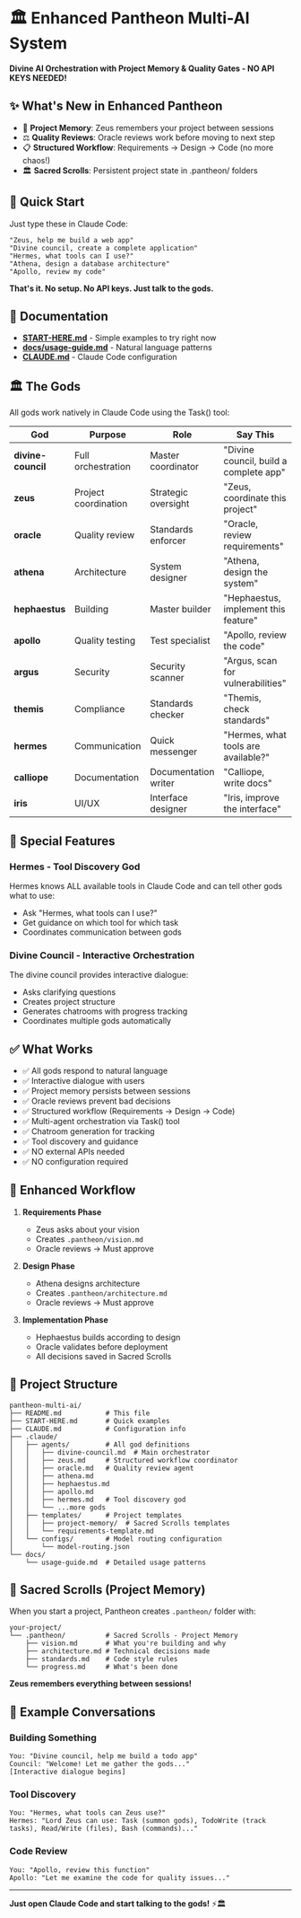 # 🏛️ Enhanced Pantheon Multi-AI System

**Divine AI Orchestration with Project Memory & Quality Gates - NO API KEYS NEEDED!**

## ✨ What's New in Enhanced Pantheon
- 🧠 **Project Memory**: Zeus remembers your project between sessions
- ⚖️ **Quality Reviews**: Oracle reviews work before moving to next step
- 📋 **Structured Workflow**: Requirements → Design → Code (no more chaos!)
- 🏛️ **Sacred Scrolls**: Persistent project state in .pantheon/ folders

## 🚀 Quick Start

Just type these in Claude Code:

```
"Zeus, help me build a web app"
"Divine council, create a complete application"
"Hermes, what tools can I use?"
"Athena, design a database architecture"
"Apollo, review my code"
```

**That's it. No setup. No API keys. Just talk to the gods.**

## 📖 Documentation

- **[START-HERE.md](START-HERE.md)** - Simple examples to try right now
- **[docs/usage-guide.md](docs/usage-guide.md)** - Natural language patterns
- **[CLAUDE.md](CLAUDE.md)** - Claude Code configuration

## 🏛️ The Gods

All gods work natively in Claude Code using the Task() tool:

| God | Purpose | Role | Say This |
|-----|---------|------|----------|
| **divine-council** | Full orchestration | Master coordinator | "Divine council, build a complete app" |
| **zeus** | Project coordination | Strategic oversight | "Zeus, coordinate this project" |
| **oracle** | Quality review | Standards enforcer | "Oracle, review requirements" |
| **athena** | Architecture | System designer | "Athena, design the system" |
| **hephaestus** | Building | Master builder | "Hephaestus, implement this feature" |
| **apollo** | Quality testing | Test specialist | "Apollo, review the code" |
| **argus** | Security | Security scanner | "Argus, scan for vulnerabilities" |
| **themis** | Compliance | Standards checker | "Themis, check standards" |
| **hermes** | Communication | Quick messenger | "Hermes, what tools are available?" |
| **calliope** | Documentation | Documentation writer | "Calliope, write docs" |
| **iris** | UI/UX | Interface designer | "Iris, improve the interface" |

## 🔧 Special Features

### Hermes - Tool Discovery God
Hermes knows ALL available tools in Claude Code and can tell other gods what to use:
- Ask "Hermes, what tools can I use?"
- Get guidance on which tool for which task
- Coordinates communication between gods

### Divine Council - Interactive Orchestration
The divine council provides interactive dialogue:
- Asks clarifying questions
- Creates project structure
- Generates chatrooms with progress tracking
- Coordinates multiple gods automatically

## ✅ What Works

- ✅ All gods respond to natural language
- ✅ Interactive dialogue with users
- ✅ Project memory persists between sessions
- ✅ Oracle reviews prevent bad decisions
- ✅ Structured workflow (Requirements → Design → Code)
- ✅ Multi-agent orchestration via Task() tool
- ✅ Chatroom generation for tracking
- ✅ Tool discovery and guidance
- ✅ NO external APIs needed
- ✅ NO configuration required

## 🔄 Enhanced Workflow

1. **Requirements Phase**
   - Zeus asks about your vision
   - Creates `.pantheon/vision.md`
   - Oracle reviews → Must approve

2. **Design Phase**  
   - Athena designs architecture
   - Creates `.pantheon/architecture.md`
   - Oracle reviews → Must approve

3. **Implementation Phase**
   - Hephaestus builds according to design
   - Oracle validates before deployment
   - All decisions saved in Sacred Scrolls

## 📁 Project Structure

```
pantheon-multi-ai/
├── README.md           # This file
├── START-HERE.md       # Quick examples
├── CLAUDE.md           # Configuration info
├── .claude/            
│   ├── agents/         # All god definitions
│   │   ├── divine-council.md  # Main orchestrator
│   │   ├── zeus.md     # Structured workflow coordinator
│   │   ├── oracle.md   # Quality review agent
│   │   ├── athena.md
│   │   ├── hephaestus.md
│   │   ├── apollo.md
│   │   ├── hermes.md   # Tool discovery god
│   │   └── ...more gods
│   ├── templates/      # Project templates
│   │   ├── project-memory/  # Sacred Scrolls templates
│   │   └── requirements-template.md
│   └── configs/        # Model routing configuration
│       └── model-routing.json
└── docs/               
    └── usage-guide.md  # Detailed usage patterns
```

## 📜 Sacred Scrolls (Project Memory)

When you start a project, Pantheon creates `.pantheon/` folder with:

```
your-project/
└── .pantheon/          # Sacred Scrolls - Project Memory
    ├── vision.md       # What you're building and why
    ├── architecture.md # Technical decisions made
    ├── standards.md    # Code style rules
    └── progress.md     # What's been done
```

**Zeus remembers everything between sessions!**

## 🎯 Example Conversations

### Building Something
```
You: "Divine council, help me build a todo app"
Council: "Welcome! Let me gather the gods..."
[Interactive dialogue begins]
```

### Tool Discovery
```
You: "Hermes, what tools can Zeus use?"
Hermes: "Lord Zeus can use: Task (summon gods), TodoWrite (track tasks), Read/Write (files), Bash (commands)..."
```

### Code Review
```
You: "Apollo, review this function"
Apollo: "Let me examine the code for quality issues..."
```

---

**Just open Claude Code and start talking to the gods!** ⚡🏛️